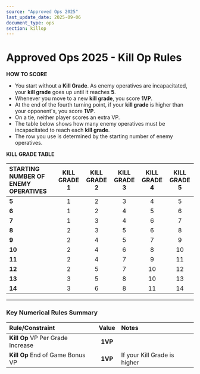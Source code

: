 ```yaml
---
source: "Approved Ops 2025"
last_update_date: 2025-09-06
document_type: ops
section: killop
---
```


# Approved Ops 2025 - Kill Op Rules

**HOW TO SCORE**
* You start without a **Kill Grade**. As enemy operatives are incapacitated, your **kill grade** goes up until it reaches **5**.
* Whenever you move to a new **kill grade**, you score **1VP**.
* At the end of the fourth turning point, if your **kill grade** is higher than your opponent's, you score **1VP**.
* On a tie, neither player scores an extra VP.
* The table below shows how many enemy operatives must be incapacitated to reach each **kill grade**.
* The row you use is determined by the starting number of enemy operatives.

**KILL GRADE TABLE**

| STARTING NUMBER OF ENEMY OPERATIVES | KILL GRADE 1 | KILL GRADE 2 | KILL GRADE 3 | KILL GRADE 4 | KILL GRADE 5 |
| :--- | :---: | :---: | :---: | :---: | :---: |
| **5** | 1 | 2 | 3 | 4 | 5 |
| **6** | 1 | 2 | 4 | 5 | 6 |
| **7** | 1 | 3 | 4 | 6 | 7 |
| **8** | 2 | 3 | 5 | 6 | 8 |
| **9** | 2 | 4 | 5 | 7 | 9 |
| **10** | 2 | 4 | 6 | 8 | 10 |
| **11** | 2 | 4 | 7 | 9 | 11 |
| **12** | 2 | 5 | 7 | 10 | 12 |
| **13** | 3 | 5 | 8 | 10 | 13 |
| **14** | 3 | 6 | 8 | 11 | 14 |

---

### **Key Numerical Rules Summary**

| Rule/Constraint | Value | Notes |
| :--- | :---: | :--- |
| **Kill Op** VP Per Grade Increase | **1VP** | |
| **Kill Op** End of Game Bonus VP | **1VP** | If your Kill Grade is higher |